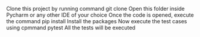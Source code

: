 Clone this project by running command git clone 
Open this folder inside Pycharm or any other IDE of your choice
Once the code is opened, execute the command pip install
Install the packages
Now execute the test cases using cpmmand pytest
All the tests will be executed
